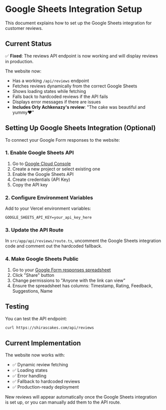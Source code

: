 # Google Sheets Integration Setup

This document explains how to set up the Google Sheets integration for customer reviews.

## Current Status

✅ **Fixed**: The reviews API endpoint is now working and will display reviews in production.

The website now:
- Has a working `/api/reviews` endpoint
- Fetches reviews dynamically from the correct Google Sheets
- Shows loading states while fetching
- Falls back to hardcoded reviews if the API fails
- Displays error messages if there are issues
- **Includes Orly Achkenazy's review**: "The cake was beautiful and yummy❤️"

## Setting Up Google Sheets Integration (Optional)

To connect your Google Form responses to the website:

### 1. Enable Google Sheets API

1. Go to [Google Cloud Console](https://console.cloud.google.com/)
2. Create a new project or select existing one
3. Enable the Google Sheets API
4. Create credentials (API Key)
5. Copy the API key

### 2. Configure Environment Variables

Add to your Vercel environment variables:
```
GOOGLE_SHEETS_API_KEY=your_api_key_here
```

### 3. Update the API Route

In `src/app/api/reviews/route.ts`, uncomment the Google Sheets integration code and comment out the hardcoded fallback.

### 4. Make Google Sheets Public

1. Go to your [Google Form responses spreadsheet](https://docs.google.com/spreadsheets/d/1WYTp1S9nkmDKVah-SKuulQIj45q8iJ6v0yJjQVa6gZc/edit)
2. Click "Share" button
3. Change permissions to "Anyone with the link can view"
4. Ensure the spreadsheet has columns: Timestamp, Rating, Feedback, Suggestions, Name

## Testing

You can test the API endpoint:
```bash
curl https://shirascakes.com/api/reviews
```

## Current Implementation

The website now works with:
- ✅ Dynamic review fetching
- ✅ Loading states
- ✅ Error handling
- ✅ Fallback to hardcoded reviews
- ✅ Production-ready deployment

New reviews will appear automatically once the Google Sheets integration is set up, or you can manually add them to the API route.
